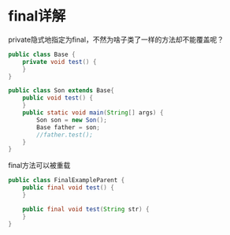 # final详解

private隐式地指定为final，不然为啥子类了一样的方法却不能覆盖呢？

```java
public class Base {
    private void test() {
    }
}

public class Son extends Base{
    public void test() {
    }
    public static void main(String[] args) {
        Son son = new Son();
        Base father = son;
        //father.test();
    }
}
```

final方法可以被重载

```java
public class FinalExampleParent {
    public final void test() {
    }

    public final void test(String str) {
    }
}
```

